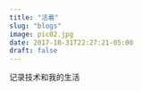 ```yaml
---
title: "活着"
slug: "blogs"
image: pic02.jpg
date: 2017-10-31T22:27:21-05:00
draft: false
---
```


记录技术和我的生活